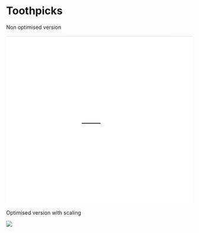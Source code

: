# Toothpicks

Non optimised version

![](toothpick.gif)

Optimised version with scaling

![](optitoothpick.gif)